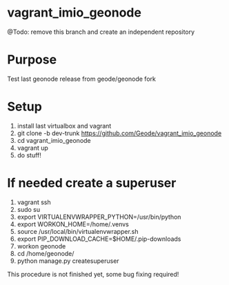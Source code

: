 vagrant_imio_geonode
====================

@Todo: remove this branch and create an independent repository


Purpose
=======

Test last geonode release from geode/geonode fork


Setup
=====


1. install last virtualbox and vagrant
2. git clone -b dev-trunk https://github.com/Geode/vagrant_imio_geonode
3. cd vagrant_imio_geonode
4. vagrant up
5. do stuff!


If needed create a superuser
============================

1. vagrant ssh
2. sudo su
3. export VIRTUALENVWRAPPER_PYTHON=/usr/bin/python
4. export WORKON_HOME=/home/.venvs
5. source /usr/local/bin/virtualenvwrapper.sh
6. export PIP_DOWNLOAD_CACHE=$HOME/.pip-downloads
7. workon geonode
8. cd /home/geonode/
8. python manage.py createsuperuser

This procedure is not finished yet, some bug fixing required!

